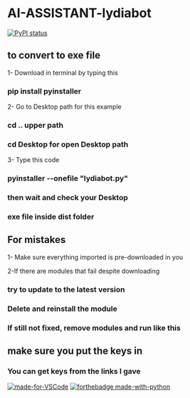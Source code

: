 # AI-ASSISTANT-lydiabot

[![PyPI status](https://img.shields.io/pypi/status/ansicolortags.svg)](https://pypi.python.org/pypi/ansicolortags/)

## to convert to exe file

1- Download in terminal by typing this 
### pip install pyinstaller

2- Go to Desktop path for this example 
### cd .. upper path
### cd Desktop for open Desktop path

3- Type this code
### pyinstaller --onefile "lydiabot.py"
### then wait and check your Desktop
### exe file inside dist folder

## For mistakes

1- Make sure everything imported is pre-downloaded in you

2-If there are modules that fail despite downloading
### try to update to the latest version
### Delete and reinstall the module
### If still not fixed, remove modules and run like this
## make sure you put the keys in
### You can get keys from the links I gave

[![made-for-VSCode](https://img.shields.io/badge/Made%20for-VSCode-1f425f.svg)](https://code.visualstudio.com/)
[![forthebadge made-with-python](http://ForTheBadge.com/images/badges/made-with-python.svg)](https://www.python.org/)




